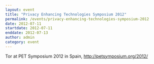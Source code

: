 ```yaml
---
layout: event
title: "Privacy Enhancing Technologies Symposium 2012"
permalink: /events/privacy-enhancing-technologies-symposium-2012
date: 2012-07-11
startdate: 2012-07-11
enddate: 2012-07-13
author: admin
category: event
---
```


Tor at PET Symposium 2012 in Spain, http://petsymposium.org/2012/

